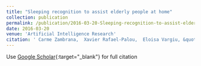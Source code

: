 ```yaml
---
title: "Sleeping recognition to assist elderly people at home"
collection: publication
permalink: /publication/2016-03-20-Sleeping-recognition-to-assist-elderly-people-at-home
date: 2016-03-20
venue: 'Artificial Intelligence Research'
citation: ' Carme Zambrana,  Xavier Rafael-Palou,  Eloisa Vargiu, &quot;Sleeping recognition to assist elderly people at home.&quot; Artificial Intelligence Research, 2016.'
---
```

Use [Google Scholar](https://scholar.google.com/scholar?q=Sleeping+recognition+to+assist+elderly+people+at+home){:target="_blank"} for full citation